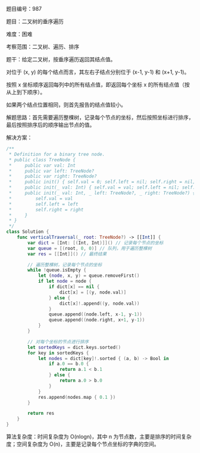 题目编号：987

题目：二叉树的垂序遍历

难度：困难

考察范围：二叉树、遍历、排序

题干：给定二叉树，按垂序遍历返回其结点值。

对位于 (x, y) 的每个结点而言，其左右子结点分别位于 (x-1, y-1) 和 (x+1, y-1)。

按照 x 坐标顺序返回每列中的所有结点值，即返回每个坐标 x 的所有结点值（按从上到下顺序）。

如果两个结点位置相同，则首先报告的结点值较小。

解题思路：首先需要遍历整棵树，记录每个节点的坐标，然后按照坐标进行排序，最后按照排序后的顺序输出节点的值。

解决方案：

```swift
/**
 * Definition for a binary tree node.
 * public class TreeNode {
 *     public var val: Int
 *     public var left: TreeNode?
 *     public var right: TreeNode?
 *     public init() { self.val = 0; self.left = nil; self.right = nil; }
 *     public init(_ val: Int) { self.val = val; self.left = nil; self.right = nil; }
 *     public init(_ val: Int, _ left: TreeNode?, _ right: TreeNode?) {
 *         self.val = val
 *         self.left = left
 *         self.right = right
 *     }
 * }
 */
class Solution {
    func verticalTraversal(_ root: TreeNode?) -> [[Int]] {
        var dict = [Int: [(Int, Int)]]() // 记录每个节点的坐标
        var queue = [(root, 0, 0)] // 队列，用于遍历整棵树
        var res = [[Int]]() // 最终结果

        // 遍历整棵树，记录每个节点的坐标
        while !queue.isEmpty {
            let (node, x, y) = queue.removeFirst()
            if let node = node {
                if dict[x] == nil {
                    dict[x] = [(y, node.val)]
                } else {
                    dict[x]!.append((y, node.val))
                }
                queue.append((node.left, x-1, y-1))
                queue.append((node.right, x+1, y-1))
            }
        }

        // 对每个坐标的节点进行排序
        let sortedKeys = dict.keys.sorted()
        for key in sortedKeys {
            let nodes = dict[key]!.sorted { (a, b) -> Bool in
                if a.0 == b.0 {
                    return a.1 < b.1
                } else {
                    return a.0 > b.0
                }
            }
            res.append(nodes.map { 0.1 })
        }

        return res
    }
}
```

算法复杂度：时间复杂度为 O(nlogn)，其中 n 为节点数，主要是排序的时间复杂度；空间复杂度为 O(n)，主要是记录每个节点坐标的字典的空间。